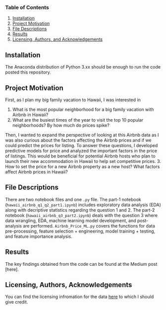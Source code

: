 ### Table of Contents

1. [Installation](#installation)
2. [Project Motivation](#motivation)
3. [File Descriptions](#files)
4. [Results](#results)
5. [Licensing, Authors, and Acknowledgements](#licensing)

## Installation <a name="installation"></a>
The Anaconda distribution of Python 3.xx should be enough to run the code posted this repository.


## Project Motivation<a name="motivation"></a>
First, as I plan my big family vacation to Hawaii, I was interested in 
1. What is the most popular neighborhood for a big family vacation with Airbnb in Hawaii?
2. What are the busiest times of the year to visit the top 10 popular neighborhoods? By how much do prices spike?

Then, I wanted to expand the perspective of looking at this Airbnb data as I was also curious about the factors affecting the Airbnb prices and if we could predict the prices for listing. 
To answer these questions, I developed predictive models for price and analyzed the important factors in the price of listings. This would be beneficial for potential Airbnb hosts who plan to launch their new accommodation in Hawaii to help set competitive prices.
3. How to set the price for a new Airbnb property as a new host? What factors affect Airbnb prices in Hawaii?


## File Descriptions <a name="files"></a>
There are two notebook files and one `.py` file.
The part-1 notebook (`hawaii_airbnb_q1_q2_part1.ipynb`) includes exploratory data analysis (EDA) along with decriptive statistics regarding the question 1 and 2.
The part-2 notebook (`hawaii_airbnb_q3_part2.ipynb`) deals with the question 3 where data wrangling, EDA, machine learning model development, and post-analysis are performed.
`Airbnb_Price_ML.py` covers the functions for data pre-processing, feature selection + engineering, model training + testing, and feature importance analysis.


## Results<a name="results"></a>
The key findings obtained from the code can be found at the Medium post [here].


## Licensing, Authors, Acknowledgements<a name="licensing"></a>
You can find the licensing infromation for the data [here](http://insideairbnb.com/get-the-data/) to which I should give credit.

